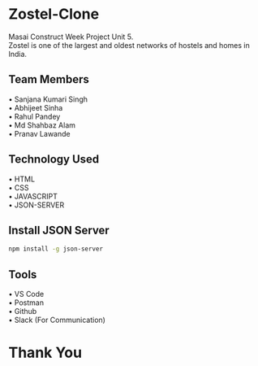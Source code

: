 # Zostel-Clone
Masai Construct Week Project Unit 5. <br>
Zostel is one of the largest and oldest networks of hostels and homes in India.

## Team Members
•	Sanjana Kumari Singh <br>
•	Abhijeet Sinha <br>
•	Rahul Pandey <br>
•	Md Shahbaz Alam <br>
•	Pranav Lawande

## Technology Used
•	HTML <br>
•	CSS <br>
•	JAVASCRIPT <br>
• JSON-SERVER 

## Install JSON Server
```bash
npm install -g json-server
```

## Tools
•	VS Code <br>
• Postman <br>
•	Github <br>
• Slack (For Communication)

# Thank You

